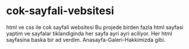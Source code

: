 # cok-sayfali-vebsitesi
html ve css ile cok sayfali websitesi
Bu projede birden fazla html sayfasi yaptim ve sayfalar tiklandiginda her sayfa ayri ayri aciliyor. Her html sayfasina baska bir ad verdim. Anasayfa-Galeri-Hakkimizda gibi.
